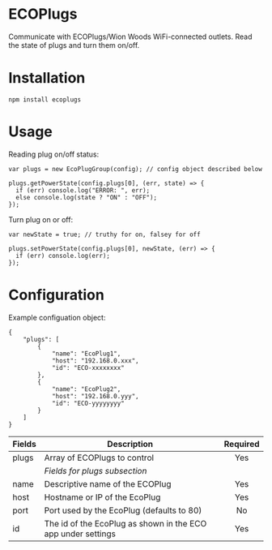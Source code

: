 # ECOPlugs

Communicate with ECOPlugs/Wion Woods WiFi-connected outlets. Read the state of plugs and turn them on/off.

# Installation

    npm install ecoplugs

# Usage

Reading plug on/off status:
```
var plugs = new EcoPlugGroup(config); // config object described below

plugs.getPowerState(config.plugs[0], (err, state) => {
  if (err) console.log("ERROR: ", err);
  else console.log(state ? "ON" : "OFF");
});
```
Turn plug on or off:
```
var newState = true; // truthy for on, falsey for off

plugs.setPowerState(config.plugs[0], newState, (err) => {
  if (err) console.log(err);
});
```

# Configuration

Example configuation object:

```
{
    "plugs": [
        {
            "name": "EcoPlug1",
            "host": "192.168.0.xxx",
            "id": "ECO-xxxxxxxx"
        },
        {
            "name": "EcoPlug2",
            "host": "192.168.0.yyy",
            "id": "ECO-yyyyyyyy"                        
        }
    ]
}
```

| Fields   | Description | Required |
|----------|--------------------------------------------------------------------|:---:|
| plugs    | Array of ECOPlugs to control                                       | Yes |
|          | *Fields for plugs subsection*                                      |     |
| name     | Descriptive name of the ECOPlug                                    | Yes |
| host     | Hostname or IP of the EcoPlug                                      | Yes |
| port     | Port used by the EcoPlug (defaults to 80)                          | No  |
| id       | The id of the EcoPlug as shown in the ECO app under settings       | Yes |
